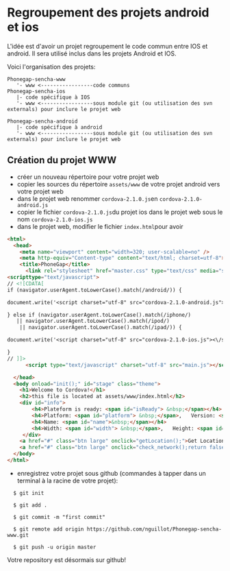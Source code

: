 # Regroupement des projets android et ios

L'idée est d'avoir un projet regroupement le code commun entre IOS et android. Il sera utilisé inclus dans les projets Android et IOS.

Voici l'organisation des projets:
```
Phonegap-sencha-www
   '- www <-----------------code communs
Phonegap-sencha-ios
   |- code spécifique à IOS
   '- www <-----------------sous module git (ou utilisation des svn externals) pour inclure le projet web
   
Phonegap-sencha-android
   |- code spécifique à android
   '- www <-----------------sous module git (ou utilisation des svn externals) pour inclure le projet web   
```

## Création du projet WWW
 * créer un nouveau répertoire pour votre projet web
 * copier les sources du répertoire `assets/www` de votre projet android vers votre projet web
 * dans le projet web renommer `cordova-2.1.0.js`en `cordova-2.1.0-android.js`
 * copier le fichier `cordova-2.1.0.js`du projet ios dans le projet web sous le nom `cordova-2.1.0-ios.js`
 * dans le projet web, modifier le fichier `index.html`pour avoir
  
```html
<html>
  <head>
    <meta name="viewport" content="width=320; user-scalable=no" />
    <meta http-equiv="Content-type" content="text/html; charset=utf-8">
    <title>PhoneGap</title>
      <link rel="stylesheet" href="master.css" type="text/css" media="screen" title="no title">
<scripttype="text/javascript">
// <![CDATA[
if (navigator.userAgent.toLowerCase().match(/android/)) {

document.write('<script charset="utf-8" src="cordova-2.1.0-android.js"><\/script>');

} else if (navigator.userAgent.toLowerCase().match(/iphone/) 
   || navigator.userAgent.toLowerCase().match(/ipod/) 
	|| navigator.userAgent.toLowerCase().match(/ipad/)) {

document.write('<script charset="utf-8" src="cordova-2.1.0-ios.js"><\/script>');

}
// ]]>      
      <script type="text/javascript" charset="utf-8" src="main.js"></script>

  </head>
  <body onload="init();" id="stage" class="theme">
    <h1>Welcome to Cordova!</h1>
    <h2>this file is located at assets/www/index.html</h2>
    <div id="info">
        <h4>Plateform is ready: <span id="isReady"> &nbsp;</span></h4>
        <h4>Platform: <span id="platform"> &nbsp;</span>,   Version: <span id="version">&nbsp;</span></h4>
        <h4>Name: <span id="name">&nbsp;</span></h4>
        <h4>Width: <span id="width"> &nbsp;</span>,   Height: <span id="height">&nbsp;</span></h4>
     </div>
    <a href="#" class="btn large" onclick="getLocation();">Get Location</a>
    <a href="#" class="btn large" onclick="check_network();return false;">Check Network</a>
  </body>
</html>
```

 * enregistrez votre projet sous github (commandes à tapper dans un terminal à la racine de votre projet):
```
  $ git init

  $ git add .

  $ git commit -m "first commit"
  
  $ git remote add origin https://github.com/nguillot/Phonegap-sencha-www.git
  
  $ git push -u origin master
```   

Votre repository est désormais sur github!


